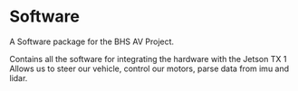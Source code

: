 # Software

A Software package for the BHS AV Project.

Contains all the software for integrating the hardware with the Jetson TX 1
Allows us to steer our vehicle, control our motors, parse data from imu and lidar.

